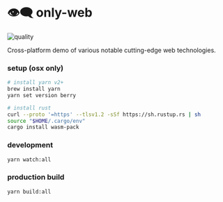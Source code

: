# 👁‍🗨 only-web
![quality](https://img.shields.io/badge/code%20quality-demoware-red)

Cross-platform demo of various notable cutting-edge web technologies.

### setup (osx only)

```sh
# install yarn v2+
brew install yarn
yarn set version berry

# install rust
curl --proto '=https' --tlsv1.2 -sSf https://sh.rustup.rs | sh
source "$HOME/.cargo/env"
cargo install wasm-pack
```

### development

```sh
yarn watch:all
```

### production build

```sh
yarn build:all
```
